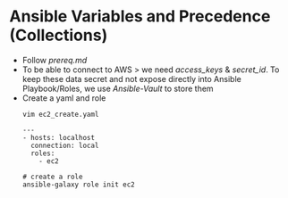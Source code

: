 # Ansible Variables and Precedence (Collections)

- Follow _prereq.md_
- To be able to connect to AWS > we need _access_keys_ & _secret_id_. To keep these data secret and not expose directly into Ansible Playbook/Roles, we use _Ansible-Vault_ to store them
- Create a yaml and role
  ```
  vim ec2_create.yaml

  ---
  - hosts: localhost
    connection: local
    roles:
      - ec2

  # create a role
  ansible-galaxy role init ec2
  
  ```
